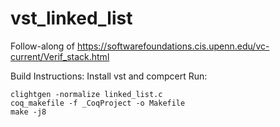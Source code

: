 # vst_linked_list
Follow-along of https://softwarefoundations.cis.upenn.edu/vc-current/Verif_stack.html

Build Instructions:
Install vst and compcert
Run:
```
clightgen -normalize linked_list.c
coq_makefile -f _CoqProject -o Makefile
make -j8
```
